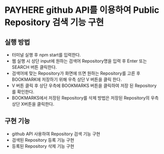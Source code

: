 # PAYHERE github API를 이용하여 Public Repository 검색 기능 구현

## 실행 방법

- 터미널 실행 후 npm start를 입력한다.
- 웹 실행 시 상단 input에 원하는 검색어 Repository명을 입력 후 Enter 또는 SEARCH 버튼 클릭한다.
- 검색어에 맞는 Repository가 화면에 뜨면 원하는 Repository를 고른 후 BOOKMARK에 저장하기 위해 우측 상단 V 버튼을 클릭 한다.
- V 버튼 클릭 후 상단 우측에 BOOKMARKS 버튼을 클릭하여 저장 된 Repository를 확인한다.
- BOOKMARKS에서 저장된 Repository를 삭제 방법은 저장된 Repository의 우측 상단 X버튼을 클릭한다.

## 구현 기능

- github API 사용하여 Repository 검색 기능 구현
- 검색된 Repository 등록 기능 구현
- 등록된 Repository 삭제 기능 구현
